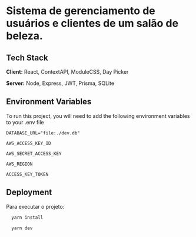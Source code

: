# Sistema de gerenciamento de usuários e clientes de um salão de beleza.

## Tech Stack

**Client:** React, ContextAPI, ModuleCSS, Day Picker

**Server:** Node, Express, JWT, Prisma, SQLite


## Environment Variables

To run this project, you will need to add the following environment variables to your .env file

`DATABASE_URL="file:./dev.db"`

`AWS_ACCESS_KEY_ID`

`AWS_SECRET_ACCESS_KEY`

`AWS_REGION`

`ACCESS_KEY_TOKEN`


## Deployment

Para executar o projeto:

```bash
  yarn install
```


```bash
  yarn dev
```
